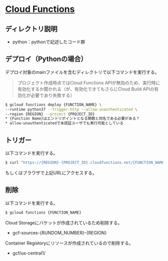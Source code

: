 # [Cloud Functions](https://cloud.google.com/functions?hl=ja)

## ディレクトリ説明
* python：pythonで記述したコード群


## デプロイ（Pythonの場合）
デプロイ対象のmainファイルを含むディレクトリで以下コマンドを実行する。
> プロジェクト作成時点ではCloud Functions APIが無効のため、実行時に有効化するか聞かれる（が、有効化できてもさらにCloud Build APIの有効化が必要であり失敗する）
```sh
$ gcloud functions deploy {FUNCTION_NAME} \
--runtime python37 --trigger-http --allow-unauthenticated \
--region {REGION} --project {PROJECT_ID}
* {Function Name}はエントリポイントとなる関数と同名である必要がある？
* allow-unauthenticatedで未認証ユーザでも実行可能としている
```

## トリガー
以下コマンドを実行する。
```sh
$ curl "https://{REGION}-{PROJECT_ID}.cloudfunctions.net/{FUNCTION_NAME}" 
```
もしくはブラウザで上記URLにアクセスする。


## 削除
以下コマンドを実行する。
```sh
$ gcloud functions {FUNCTION_NAME}
```
Cloud Storageにバケットが作成されているため削除する。
* gcf-sources-{RUNDOM_NUMBER}-{REGION}

Container Registoryにリソースが作成されているので削除する。
* gcf/us-central1/
